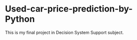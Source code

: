 # Used-car-price-prediction-by-Python
This is my final project in Decision System Support subject.  
